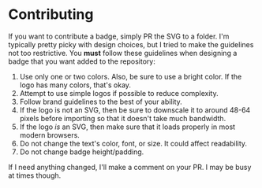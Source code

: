 # Contributing

If you want to contribute a badge, simply PR the SVG to a folder. I'm typically pretty picky with design choices, but I tried to make the guidelines not too restrictive. You **must** follow these guidelines when designing a badge that you want added to the repository:

1. Use only one or two colors. Also, be sure to use a bright color. If the logo has many colors, that's okay.
2. Attempt to use simple logos if possible to reduce complexity.
3. Follow brand guidelines to the best of your ability.
4. If the logo is not an SVG, then be sure to downscale it to around 48-64 pixels before importing so that it doesn't take much bandwidth.
5. If the logo *is* an SVG, then make sure that it loads properly in most modern browsers.
6. Do not change the text's color, font, or size. It could affect readability.
7. Do not change badge height/padding.

If I need anything changed, I'll make a comment on your PR. I may be busy at times though.